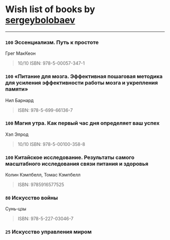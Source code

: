 # Wish list of books by [sergeybolobaev](www.facebook.com/sergeybolobaev)
---

### `100` Эссенциализм. Путь к простоте
Грег МакКеон
> 10/10
> ISBN: 978-5-00057-347-1

### `100` «Питание для мозга. Эффективная пошаговая методика для усиления эффективности работы мозга и укрепления памяти»
Нил Барнард
> ISBN: 978-5-699-66136-7

### `100` Магия утра. Как первый час дня определяет ваш успех
Хэл Элрод
> 10/10
> ISBN: 978-5-00100-358-8

### `100` Китайское исследование. Результаты самого масштабного исследования связи питания и здоровья
Колин Кэмпбелл, Томас Кэмпбелл
> ISBN: 9785916577525

### `80` Искусство войны
Сунь-цзы
> ISBN: 978-5-227-03046-7

### `25` Искусство управления миром


